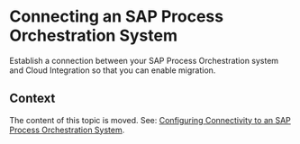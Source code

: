 <!-- loio4120ecbc206d46b3a17e3a9f7ac7097c -->

# Connecting an SAP Process Orchestration System

Establish a connection between your SAP Process Orchestration system and Cloud Integration so that you can enable migration.



## Context

The content of this topic is moved. See: [Configuring Connectivity to an SAP Process Orchestration System](50-Development/IntegrationSettings/configuring-connectivity-to-an-sap-process-orchestration-system-8c36fd2.md).

